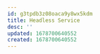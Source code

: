 ```yaml
---
id: g3tpdb3z08oaca9y8wx5kdm
title: Headless Service
desc: ''
updated: 1678700640552
created: 1678700640552
---
```

